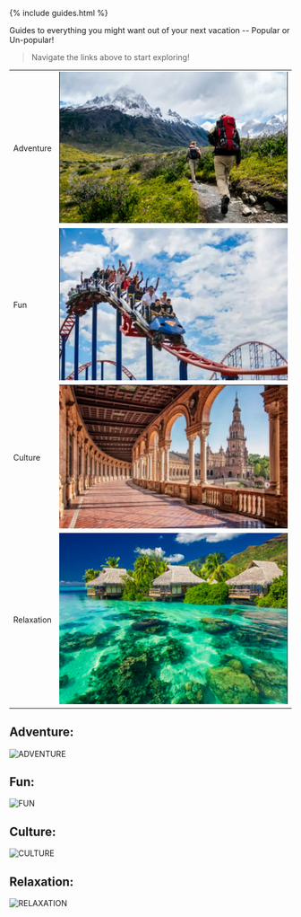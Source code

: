 {% include guides.html %}

Guides to everything you might want out of your next vacation -- Popular or Un-popular!

> Navigate the links above to start exploring!

<body>

<table>
  <tr>
    <td>Adventure</td>
    <td><a href="https://guapbeast.github.io/team10/adventure"><img src="images/adventure.png"></a>
</td>
  </tr>
  <tr>
    <td>Fun</td>
    <td><a href="https://guapbeast.github.io/team10/fun"><img src="images/fun.png"></a>
  </tr>
  <tr>
    <td>Culture</td>
    <td><a href="https://guapbeast.github.io/team10/culture"><img src="images/culture.png"></a>
  </tr>
  <tr>
    <td>Relaxation</td>
    <td><a href="https://guapbeast.github.io/team10/relax"><img src="images/relax.png"></a>
  </tr>
</table>

</body>


















## Adventure:
![ADVENTURE](https://images.unsplash.com/photo-1551632811-561732d1e306?ixlib=rb-4.0.3&ixid=MnwxMjA3fDB8MHxzZWFyY2h8Mnx8aGlraW5nfGVufDB8fDB8fA%3D%3D&w=1000&q=80)

## Fun:
![FUN](https://trekbaron.com/wp-content/uploads/2020/08/types-of-roller-coasters-Aug262020-1-min.jpg)

## Culture:
![CULTURE](https://wander-lush.org/wp-content/uploads/2020/12/Cultural-tourism-destinations-Andalusia-CanvaPro.jpg)

## Relaxation:
![RELAXATION](https://travel.home.sndimg.com/content/dam/images/travel/stock/2018/5/2/iStock_Moorea_budget-beaches.jpg.rend.hgtvcom.616.462.suffix/1525279728795.jpeg)